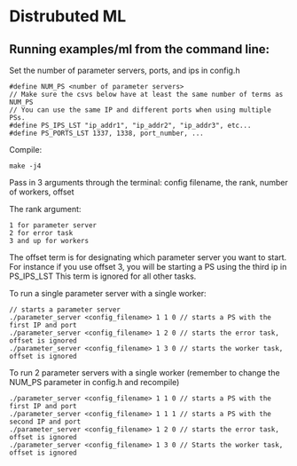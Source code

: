 # Distrubuted ML 

## Running examples/ml from the command line:


Set the number of parameter servers, ports, and ips in config.h

```
#define NUM_PS <number of parameter servers>
// Make sure the csvs below have at least the same number of terms as NUM_PS
// You can use the same IP and different ports when using multiple PSs.
#define PS_IPS_LST "ip_addr1", "ip_addr2", "ip_addr3", etc... 
#define PS_PORTS_LST 1337, 1338, port_number, ...
```


Compile:

``` 
make -j4
```

Pass in 3 arguments through the terminal: config filename, the rank, number of workers, offset  

The rank argument:
```
1 for parameter server
2 for error task
3 and up for workers
```
The offset term is for designating which parameter server you want to start.  
For instance if you use offset 3, you will be starting a PS using the third ip in PS_IPS_LST
This term is ignored for all other tasks. 


To run a single parameter server with a single worker:
```
// starts a parameter server
./parameter_server <config_filename> 1 1 0 // starts a PS with the first IP and port
./parameter_server <config_filename> 1 2 0 // starts the error task, offset is ignored
./parameter_server <config_filename> 1 3 0 // starts the worker task, offset is ignored
```

To run 2 parameter servers with a single worker (remember to change the NUM_PS parameter in config.h and recompile)
```
./parameter_server <config_filename> 1 1 0 // starts a PS with the first IP and port
./parameter_server <config_filename> 1 1 1 // starts a PS with the second IP and port
./parameter_server <config_filename> 1 2 0 // starts the error task, offset is ignored
./parameter_server <config_filename> 1 3 0 // Starts the worker task, offset is ignored
```

